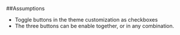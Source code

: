 ##Assumptions

- Toggle buttons in the theme customization as checkboxes
- The three buttons can be enable together, or in any combination.
